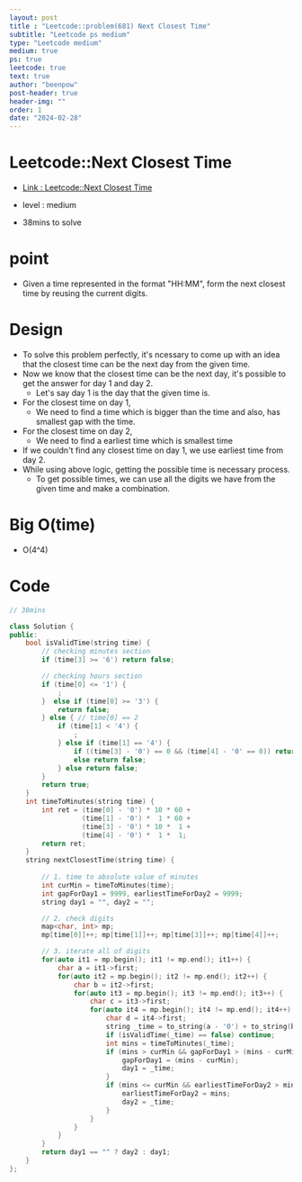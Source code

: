 ```yaml
---
layout: post
title : "Leetcode::problem(681) Next Closest Time"
subtitle: "Leetcode ps medium"
type: "Leetcode medium"
medium: true
ps: true
leetcode: true
text: true
author: "beenpow"
post-header: true
header-img: ""
order: 1
date: "2024-02-28"
---
```


# Leetcode::Next Closest Time
- [Link : Leetcode::Next Closest Time](https://leetcode.com/problems/next-closest-time/)

- level : medium
- 38mins to solve

# point
- Given a time represented in the format "HH:MM", form the next closest time by reusing the current digits.

# Design
- To solve this problem perfectly, it's ncessary to come up with an idea that the closest time can be the next day from the given time.
- Now we know that the closest time can be the next day, it's possible to get the answer for day 1 and day 2.
  - Let's say day 1 is the day that the given time is.
- For the closest time on day 1,
	- We need to find a time which is bigger than the time and also, has smallest gap with the time.
- For the closest time on day 2,
	- We need to find a earliest time which is smallest time
- If we couldn't find any closest time on day 1, we use earliest time from day 2.
- While using above logic, getting the possible time is necessary process.
  - To get possible times, we can use all the digits we have from the given time and make a combination.


# Big O(time)
- O(4^4)

# Code

```cpp
// 38mins

class Solution {
public:
    bool isValidTime(string time) {
        // checking minutes section
        if (time[3] >= '6') return false;

        // checking hours section
        if (time[0] <= '1') {
            ;
        }  else if (time[0] >= '3') {
            return false;
        } else { // time[0] == 2
            if (time[1] < '4') {
                ;
            } else if (time[1] == '4') {
                if ((time[3] - '0') == 0 && (time[4] - '0' == 0)) return true;
                else return false;
            } else return false;
        }
        return true;
    }
    int timeToMinutes(string time) {
        int ret = (time[0] - '0') * 10 * 60 +
                  (time[1] - '0') *  1 * 60 +
                  (time[3] - '0') * 10 *  1 +
                  (time[4] - '0') *  1 *  1;
        return ret;
    }
    string nextClosestTime(string time) {
        
        // 1. time to absolute value of minutes
        int curMin = timeToMinutes(time);
        int gapForDay1 = 9999, earliestTimeForDay2 = 9999;
        string day1 = "", day2 = "";

        // 2. check digits
        map<char, int> mp;
        mp[time[0]]++; mp[time[1]]++; mp[time[3]]++; mp[time[4]]++;

        // 3. iterate all of digits
        for(auto it1 = mp.begin(); it1 != mp.end(); it1++) {
            char a = it1->first;
            for(auto it2 = mp.begin(); it2 != mp.end(); it2++) {
                char b = it2->first;
                for(auto it3 = mp.begin(); it3 != mp.end(); it3++) {
                    char c = it3->first;
                    for(auto it4 = mp.begin(); it4 != mp.end(); it4++) {
                        char d = it4->first;
                        string _time = to_string(a - '0') + to_string(b- '0') + ":" + to_string(c- '0') + to_string(d- '0');
                        if (isValidTime(_time) == false) continue;
                        int mins = timeToMinutes(_time);
                        if (mins > curMin && gapForDay1 > (mins - curMin)) {
                            gapForDay1 = (mins - curMin);
                            day1 = _time;
                        }
                        if (mins <= curMin && earliestTimeForDay2 > mins) {
                            earliestTimeForDay2 = mins;
                            day2 = _time;
                        }
                    }
                }
            }
        }
        return day1 == "" ? day2 : day1;
    }
};
```

